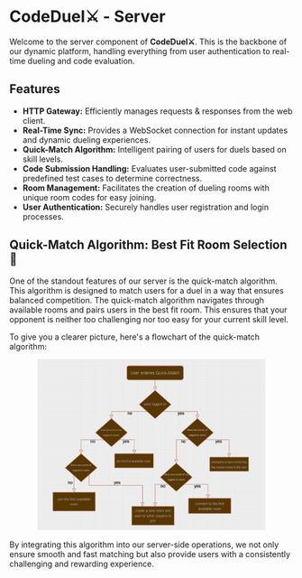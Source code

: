 # CodeDuel⚔️ - Server

Welcome to the server component of **CodeDuel⚔️**. This is the backbone of our dynamic platform, handling everything from user authentication to real-time dueling and code evaluation.

## Features

- **HTTP Gateway:** Efficiently manages requests & responses from the web client.
- **Real-Time Sync:** Provides a WebSocket connection for instant updates and dynamic dueling experiences.
- **Quick-Match Algorithm:** Intelligent pairing of users for duels based on skill levels.
- **Code Submission Handling:** Evaluates user-submitted code against predefined test cases to determine correctness.
- **Room Management:** Facilitates the creation of dueling rooms with unique room codes for easy joining.
- **User Authentication:** Securely handles user registration and login processes.

## Quick-Match Algorithm: Best Fit Room Selection 🎯

One of the standout features of our server is the quick-match algorithm. This algorithm is designed to match users for a duel in a way that ensures balanced competition.
The quick-match algorithm navigates through available rooms and pairs users in the best fit room. This ensures that your opponent is neither too challenging nor too easy for your current skill level.

To give you a clearer picture, here's a flowchart of the quick-match algorithm:

<p align="center">
  <img src="https://github.com/eladlevi013/CodeDuel/blob/master/docs/quick-match-flowchart.png?raw=true" alt="Quick-Match Algorithm Flowchart" width="80%">
  </br>
</p>

By integrating this algorithm into our server-side operations, we not only ensure smooth and fast matching but also provide users with a consistently challenging and rewarding experience.
